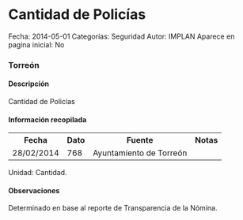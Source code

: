 Cantidad de Policías
=====

Fecha: 2014-05-01
Categorías: Seguridad
Autor: IMPLAN
Aparece en pagina inicial: No

### Torreón

#### Descripción

Cantidad de Policías

#### Información recopilada

<table class="table table-hover table-bordered matriz">
  <tr><th>Fecha</th><th>Dato</th><th>Fuente</th><th>Notas</th></tr>
  <tr><td class="centrado">28/02/2014</td><td class="derecha">768</td><td>Ayuntamiento de Torreón</td><td></td></tr>
</table>

Unidad: Cantidad.

#### Observaciones

Determinado en base al reporte de Transparencia de la Nómina.
